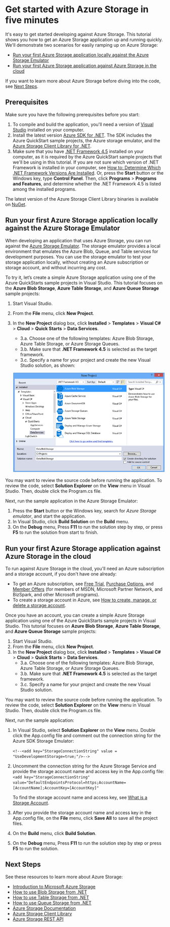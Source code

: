 <properties 
	pageTitle="Get started with Azure Storage in five minutes | Microsoft Azure" 
	description="Quickly ramp up on Microsoft Azure Blobs, Table, and Queues using Azure QuickStarts, Visual Studio, and the Azure Storage emulator. Run your first Azure Storage application in five minutes." 
	services="storage" 
	documentationCenter=".net" 
	authors="tamram" 
	manager="adinah" 
	editor=""/>

<tags 
	ms.service="storage" 
	ms.workload="storage" 
	ms.tgt_pltfrm="na" 
	ms.devlang="dotnet" 
	ms.topic="article" 
	ms.date="09/28/2015" 
	ms.author="tamram;selcint"/>

# Get started with Azure Storage in five minutes 

It's easy to get started developing against Azure Storage. This tutorial shows you how to get an Azure Storage application up and running quickly. 
We'll demonstrate two scenarios for easily ramping up on Azure Storage:

- [Run your first Azure Storage application locally against the Azure Storage Emulator](#run-your-first-azure-storage-application-locally-against-the-azure-storage-emulator)
- [Run your first Azure Storage application against Azure Storage in the cloud](#run-your-first-azure-storage-application-against-azure-storage-in-the-cloud)

If you want to learn more about Azure Storage before diving into the code, see [Next Steps](#next-steps).

## Prerequisites

Make sure you have the following prerequisites before you start:

1. To compile and build the application, you'll need a version of [Visual Studio](https://www.visualstudio.com/) installed on your computer. 
2. Install the latest version [Azure SDK for .NET](http://azure.microsoft.com/downloads/). The SDK includes the Azure QuickStart sample projects, the Azure storage emulator, and the [Azure Storage Client Library for .NET](https://msdn.microsoft.com/library/azure/wa_storage_30_reference_home.aspx).
3. Make sure that you have [.NET Framework 4.5](http://www.microsoft.com/download/details.aspx?id=30653) installed on your computer, as it is required by the Azure QuickStart sample projects that we'll be using in this tutorial. If you are not sure which version of .NET Framework is installed in your computer, see [How to: Determine Which .NET Framework Versions Are Installed](https://msdn.microsoft.com/vstudio/hh925568.aspx). Or, press the **Start** button or the Windows key, type **Control Panel**. Then, click **Programs** > **Programs and Features**, and determine whether the .NET Framework 4.5 is listed among the installed programs.

The latest version of the Azure Storage Client Library binaries is available on [NuGet](https://www.nuget.org/packages/WindowsAzure.Storage/).


## Run your first Azure Storage application locally against the Azure Storage Emulator

When developing an application that uses Azure Storage, you can run against the [Azure Storage Emulator](storage-use-emulator.md). The storage emulator provides a local environment that emulates the Azure Blob, Queue, and Table services for development purposes. You can use the storage emulator to test your storage application locally, without creating an Azure subscription or storage account, and without incurring any cost.

To try it, let’s create a simple Azure Storage application using one of the Azure QuickStarts sample projects in Visual Studio. This tutorial focuses on the **Azure Blob Storage**, **Azure Table Storage**, and **Azure Queue Storage** sample projects:

1. Start Visual Studio.
2. From the **File** menu, click **New Project**.
3. In the **New Project** dialog box, click **Installed** > **Templates** > **Visual C#** > **Cloud** > **Quick Starts** > **Data Services**.
	- 3.a.  Choose one of the following templates: Azure Blob Storage, Azure Table Storage, or Azure Storage Queues. 
	- 3.b. Make sure that **.NET Framework 4.5** is selected as the target framework.	
	- 3.c. Specify a name for your project and create the new Visual Studio solution, as shown:
	
	![Azure QuickStarts][Image1]

You may want to review the source code before running the application. To review the code, select **Solution Explorer** on the **View** menu in Visual Studio. Then, double click the Program.cs file. 

Next, run the sample application in the Azure Storage Emulator:

1.	Press the **Start** button or the Windows key, search for *Azure Storage emulator*, and start the application.
2.	In Visual Studio, click **Build Solution** on the **Build** menu. 
3.	On the **Debug** menu, Press **F11** to run the solution step by step, or press **F5** to run the solution from start to finish.

## Run your first Azure Storage application against Azure Storage in the cloud

To run against Azure Storage in the cloud, you'll need an Azure subscription and a storage account, if you don't have one already: 

- To get an Azure subscription, see [Free Trial](http://azure.microsoft.com/pricing/free-trial/), [Purchase Options](http://azure.microsoft.com/pricing/purchase-options/), and [Member Offers](http://azure.microsoft.com/pricing/member-offers/) (for members of MSDN, Microsoft Partner Network, and BizSpark, and other Microsoft programs).
- To create a storage account in Azure, see [How to create, manage, or delete a storage account](storage-create-storage-account.md).

Once you have an account, you can create a simple Azure Storage application using one of the Azure QuickStarts sample projects in Visual Studio. This tutorial focuses on **Azure Blob Storage**, **Azure Table Storage**, and **Azure Queue Storage** sample projects:

1. Start Visual Studio.
2. From the **File** menu, click **New Project**.
3. In the **New Project** dialog box, click **Installed** > **Templates** > **Visual C#** > **Cloud** > **Quick Starts** > **Data Services**.
	- 3.a. Choose one of the following templates: Azure Blob Storage, Azure Table Storage, or Azure Storage Queues.
	- 3.b. Make sure that **.NET Framework 4.5** is selected as the target framework.
	- 3.c. Specify a name for your project and create the new Visual Studio solution. 

You may want to review the source code before running the application. To review the code, select **Solution Explorer** on the **View** menu in Visual Studio. Then, double click the Program.cs file. 

Next, run the sample application:

1.	In Visual Studio, select **Solution Explorer** on the **View** menu. Double click the App.config file and comment out the connection string for the Azure SDK Storage Emulator:

	`<!--<add key="StorageConnectionString" value = "UseDevelopmentStorage=true;"/>-->`

2.	Uncomment the connection string for the Azure Storage Service and provide the storage account name and access key in the App.config file:
	`<add key="StorageConnectionString" value="DefaultEndpointsProtocol=https;AccountName=[AccountName];AccountKey=[AccountKey]"`

	To find the storage account name and access key, see [What is a Storage Account](storage-whatis-account.md).

3.	After you provide the storage account name and access key in the App.config file, on the **File** menu, click **Save All** to save all the project files.
4.	On the **Build** menu, click **Build Solution**.
5.	On the **Debug** menu, Press **F11** to run the solution step by step or press **F5** to run the solution.


## Next Steps

See these resources to learn more about Azure Storage:

* [Introduction to Microsoft Azure Storage](storage-introduction.md)
* [How to use Blob Storage from .NET](storage-dotnet-how-to-use-blobs.md)
* [How to use Table Storage from .NET](storage-dotnet-how-to-use-tables.md)
* [How to use Queue Storage from .NET](storage-dotnet-how-to-use-queues.md)
* [Azure Storage Documentation](http://azure.microsoft.com/documentation/services/storage/)
* [Azure Storage Client Library](https://msdn.microsoft.com/library/azure/wa_storage_30_reference_home.aspx)
* [Azure Storage REST API](https://msdn.microsoft.com/library/azure/dd179355.aspx)

[Image1]: ./media/storage-getting-started-guide/QuickStart.png
 
